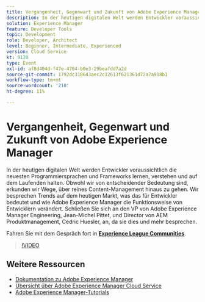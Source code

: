 ```yaml
---
title: Vergangenheit, Gegenwart und Zukunft von Adobe Experience Manager
description: In der heutigen digitalen Welt werden Entwickler voraussichtlich die neuesten Programmiersprachen und Frameworks lernen, verstehen und auf dem Laufenden halten. Obwohl wir von entscheidender Bedeutung sind, erkunden wir Wege, über reines Content-Management hinaus zu gehen. Wir besprechen Trends auf dem heutigen Markt, was das für Entwickler bedeutet und wie Adobe Experience Manager die Funktionsweise von Entwicklern verändert. Schließen Sie sich an den VP von Adobe Experience Manager Engineering, Jean-Michel Pittet, und Director von AEM Produktmanagement, Cedric Huesler, an, da sie dies und mehr besprechen.
solution: Experience Manager
feature: Developer Tools
topic: Development
role: Developer, Architect
level: Beginner, Intermediate, Experienced
version: Cloud Service
kt: 9120
type: Event
exl-id: af8d404d-f47e-4704-b0e3-29beafdd7a2d
source-git-commit: 1792dc318643aec2c12613f621361d72a7a918b1
workflow-type: tm+mt
source-wordcount: '210'
ht-degree: 11%

---
```


# Vergangenheit, Gegenwart und Zukunft von Adobe Experience Manager

In der heutigen digitalen Welt werden Entwickler voraussichtlich die neuesten Programmiersprachen und Frameworks lernen, verstehen und auf dem Laufenden halten. Obwohl wir von entscheidender Bedeutung sind, erkunden wir Wege, über reines Content-Management hinaus zu gehen. Wir besprechen Trends auf dem heutigen Markt, was das für Entwickler bedeutet und wie Adobe Experience Manager die Funktionsweise von Entwicklern verändert. Schließen Sie sich an den VP von Adobe Experience Manager Engineering, Jean-Michel Pittet, und Director von AEM Produktmanagement, Cedric Huesler, an, da sie dies und mehr besprechen.

Fahren Sie mit dem Gespräch fort in **[Experience League Communities](https://adobe.ly/2WrPvNj)**.

>[!VIDEO](https://video.tv.adobe.com/v/337528/?quality=12&learn=on&hidetitle=true)

## Weitere Ressourcen

- [Dokumentation zu Adobe Experience Manager ](https://experienceleague.adobe.com/docs/experience-manager-cloud-service.html?lang=de)
- [Übersicht über Adobe Experience Manager Cloud Service](https://experienceleague.adobe.com/docs/experience-manager-cloud-service/overview/home.html?lang=de)
- [Adobe Experience Manager-Tutorials](https://experienceleague.adobe.com/docs/experience-manager-tutorials.html?lang=de)
